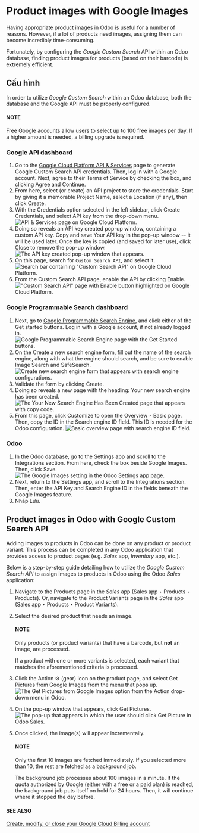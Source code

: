 # Product images with Google Images

Having appropriate product images in Odoo is useful for a number of reasons. However, if a lot of
products need images, assigning them can become incredibly time-consuming.

Fortunately, by configuring the *Google Custom Search* API within an Odoo database, finding product
images for products (based on their barcode) is extremely efficient.

<a id="product-images-configuration"></a>

## Cấu hình

In order to utilize *Google Custom Search* within an Odoo database, both the database and the Google
API must be properly configured.

#### NOTE
Free Google accounts allow users to select up to 100 free images per day. If a higher amount is
needed, a billing upgrade is required.

<a id="product-images-google-api-dashboard"></a>

### Google API dashboard

1. Go to the [Google Cloud Platform API & Services](https://console.developers.google.com/) page
   to generate Google Custom Search API credentials. Then, log in with a Google account. Next, agree
   to their Terms of Service by checking the box, and clicking Agree and
   Continue.
2. From here, select (or create) an API project to store the credentials. Start by giving it a
   memorable Project Name, select a Location (if any), then click
   Create.
3. With the Credentials option selected in the left sidebar, click Create
   Credentials, and select API key from the drop-down menu.
   ![API & Services page on Google Cloud Platform.](../../../../../.gitbook/assets/credentials-api-key.png)
4. Doing so reveals an API key created pop-up window, containing a custom API
   key. Copy and save Your API key in the pop-up window -- it will be used later. Once
   the key is copied (and saved for later use), click Close to remove the pop-up window.
   ![The API key created pop-up window that appears.](../../../../../.gitbook/assets/api-key-pop-up.png)
5. On this page, search for `Custom Search API`, and select it.
   ![Search bar containing "Custom Search API" on Google Cloud Platform.](../../../../../.gitbook/assets/custom-search-api-search-bar.png)
6. From the Custom Search API page, enable the API by clicking Enable.
   !["Custom Search API" page with Enable button highlighted on Google Cloud Platform.](../../../../../.gitbook/assets/gcp-custom-search-api-page.png)

<a id="product-images-google-pse-dashboard"></a>

### Google Programmable Search dashboard

1. Next, go to [Google Programmable Search Engine](https://programmablesearchengine.google.com/),
   and click either of the Get started buttons. Log in with a Google account, if not
   already logged in.
   ![Google Programmable Search Engine page with the Get Started buttons.](../../../../../.gitbook/assets/google-pse-get-started.png)
2. On the Create a new search engine form, fill out the name of the search engine, along
   with what the engine should search, and be sure to enable Image Search and
   SafeSearch.
   ![Create new search engine form that appears with search engine configurations.](../../../../../.gitbook/assets/create-new-search.png)
3. Validate the form by clicking Create.
4. Doing so reveals a new page with the heading: Your new search engine has been
   created.
   ![The Your New Search Engine Has Been Created page that appears with copy code.](../../../../../.gitbook/assets/new-search-engine-has-been-created.png)
5. From this page, click Customize to open the Overview ‣ Basic page.
   Then, copy the ID in the Search engine ID field. This ID is needed for the Odoo
   configuration.
   ![Basic overview page with search engine ID field.](../../../../../.gitbook/assets/basic-overview-search-engine-id.png)

<a id="product-images-setup-in-odoo"></a>

### Odoo

1. In the Odoo database, go to the Settings app and scroll to the
   Integrations section. From here, check the box beside Google Images.
   Then, click Save.
   ![The Google Images setting in the Odoo Settings app page.](../../../../../.gitbook/assets/google-images-setting.png)
2. Next, return to the Settings app, and scroll to the Integrations
   section. Then, enter the API Key and Search Engine ID in the fields
   beneath the Google Images feature.
3. Nhấp Lưu.

<a id="product-images-get-product-images"></a>

## Product images in Odoo with Google Custom Search API

Adding images to products in Odoo can be done on any product or product variant. This process can be
completed in any Odoo application that provides access to product pages (e.g. *Sales* app,
*Inventory* app, etc.).

Below is a step-by-step guide detailing how to utilize the *Google Custom Search API* to assign
images to products in Odoo using the Odoo *Sales* application:

1. Navigate to the Products page in the *Sales* app (Sales app ‣
   Products ‣ Products). Or, navigate to the Product Variants page in the *Sales* app
   (Sales app ‣ Products ‣ Product Variants).
2. Select the desired product that needs an image.

   #### NOTE
   Only products (or product variants) that have a barcode, but **not** an image, are processed.

   If a product with one or more variants is selected, each variant that matches the
   aforementioned criteria is processed.
3. Click the Action ⚙️ (gear) icon on the product page, and select Get
   Pictures from Google Images from the menu that pops up.
   ![The Get Pictures from Google Images option from the Action drop-down menu in Odoo.](../../../../../.gitbook/assets/get-pictures-from-google-action.png)
4. On the pop-up window that appears, click Get Pictures.
   ![The pop-up that appears in which the user should click Get Picture in Odoo Sales.](../../../../../.gitbook/assets/click-get-picture-from-pop-up.png)
5. Once clicked, the image(s) will appear incrementally.

   #### NOTE
   Only the first 10 images are fetched immediately. If you selected more than 10, the rest are
   fetched as a background job.

   The background job processes about 100 images in a minute. If the quota authorized by Google
   (either with a free or a paid plan) is reached, the background job puts itself on hold for 24
   hours. Then, it will continue where it stopped the day before.

#### SEE ALSO
[Create, modify, or close your Google Cloud Billing account](https://cloud.google.com/billing/docs/how-to/manage-billing-account)
